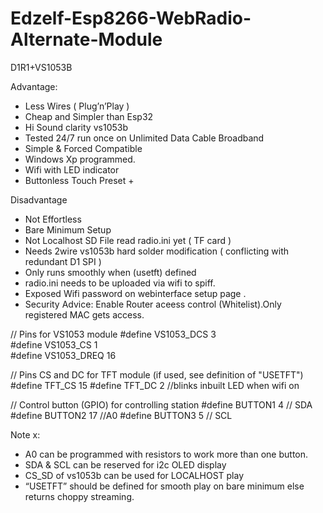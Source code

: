 # Edzelf-Esp8266-WebRadio-Alternate-Module
D1R1+VS1053B

Advantage:
-	Less Wires ( Plug’n’Play )
-	Cheap and Simpler than Esp32
-	Hi Sound clarity vs1053b
-	Tested 24/7 run once on Unlimited Data Cable Broadband  
-	Simple & Forced Compatible
-	Windows Xp programmed.
-	Wifi with LED indicator 
- Buttonless Touch Preset +

Disadvantage
-	Not Effortless
-	Bare Minimum Setup
-	Not Localhost SD File read radio.ini yet ( TF card )
-	Needs 2wire vs1053b hard solder modification
( conflicting with redundant D1 SPI )
-	Only runs smoothly when (usetft) defined
-	radio.ini needs to be uploaded via wifi to spiff.
-	Exposed Wifi password on webinterface setup page .
- Security Advice: Enable Router aceess control (Whitelist).Only registered MAC gets access.

// Pins for VS1053 module
#define VS1053_DCS  3  
#define VS1053_CS   1  
#define VS1053_DREQ 16 
 
// Pins CS and DC for TFT module (if used, see definition of "USETFT")
#define TFT_CS 15
#define TFT_DC 2 //blinks inbuilt LED when wifi on

// Control button (GPIO) for controlling station
#define BUTTON1 4 // SDA
#define BUTTON2 17 //A0
#define BUTTON3 5 // SCL

Note x: 
-	A0 can be programmed with resistors to work more than one button.
-	SDA & SCL can be reserved for i2c OLED display
-	CS_SD of vs1053b can be used for LOCALHOST play
-	“USETFT” should be defined for smooth play on bare minimum else returns choppy streaming.

